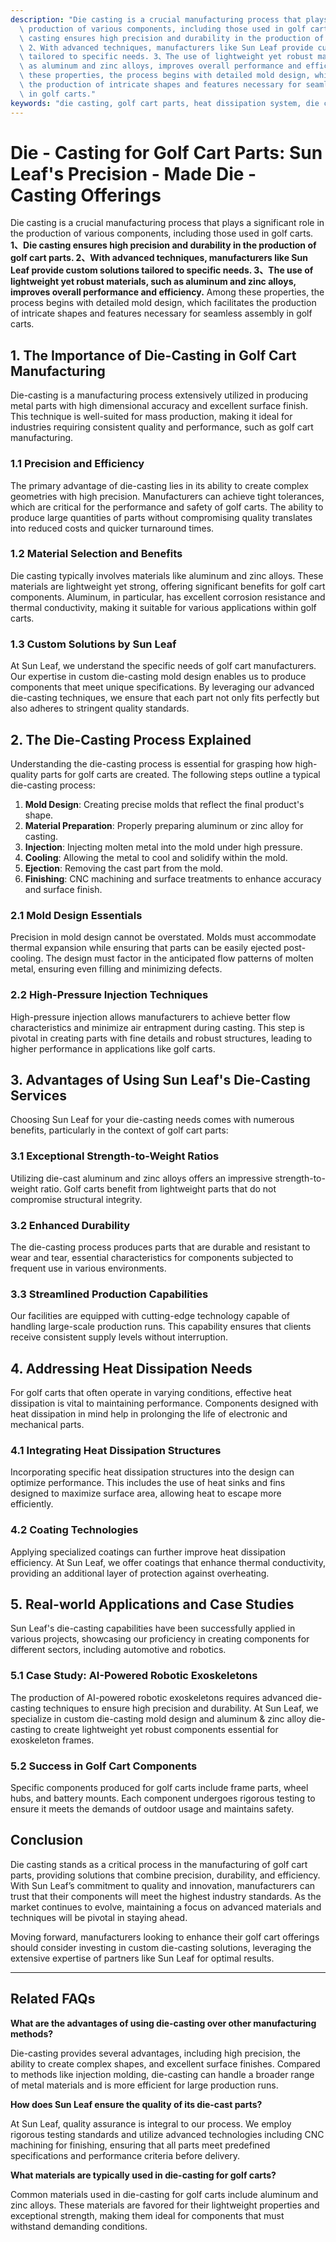 ```yaml
---
description: "Die casting is a crucial manufacturing process that plays a significant role in the\
  \ production of various components, including those used in golf carts. **1、Die\
  \ casting ensures high precision and durability in the production of golf cart parts.\
  \ 2、With advanced techniques, manufacturers like Sun Leaf provide custom solutions\
  \ tailored to specific needs. 3、The use of lightweight yet robust materials, such\
  \ as aluminum and zinc alloys, improves overall performance and efficiency.** Among\
  \ these properties, the process begins with detailed mold design, which facilitates\
  \ the production of intricate shapes and features necessary for seamless assembly\
  \ in golf carts."
keywords: "die casting, golf cart parts, heat dissipation system, die casting process"
---
```

# Die - Casting for Golf Cart Parts: Sun Leaf's Precision - Made Die - Casting Offerings

Die casting is a crucial manufacturing process that plays a significant role in the production of various components, including those used in golf carts. **1、Die casting ensures high precision and durability in the production of golf cart parts. 2、With advanced techniques, manufacturers like Sun Leaf provide custom solutions tailored to specific needs. 3、The use of lightweight yet robust materials, such as aluminum and zinc alloys, improves overall performance and efficiency.** Among these properties, the process begins with detailed mold design, which facilitates the production of intricate shapes and features necessary for seamless assembly in golf carts.

## **1. The Importance of Die-Casting in Golf Cart Manufacturing**

Die-casting is a manufacturing process extensively utilized in producing metal parts with high dimensional accuracy and excellent surface finish. This technique is well-suited for mass production, making it ideal for industries requiring consistent quality and performance, such as golf cart manufacturing. 

### **1.1 Precision and Efficiency**

The primary advantage of die-casting lies in its ability to create complex geometries with high precision. Manufacturers can achieve tight tolerances, which are critical for the performance and safety of golf carts. The ability to produce large quantities of parts without compromising quality translates into reduced costs and quicker turnaround times.

### **1.2 Material Selection and Benefits**

Die casting typically involves materials like aluminum and zinc alloys. These materials are lightweight yet strong, offering significant benefits for golf cart components. Aluminum, in particular, has excellent corrosion resistance and thermal conductivity, making it suitable for various applications within golf carts.

### **1.3 Custom Solutions by Sun Leaf**

At Sun Leaf, we understand the specific needs of golf cart manufacturers. Our expertise in custom die-casting mold design enables us to produce components that meet unique specifications. By leveraging our advanced die-casting techniques, we ensure that each part not only fits perfectly but also adheres to stringent quality standards.

## **2. The Die-Casting Process Explained**

Understanding the die-casting process is essential for grasping how high-quality parts for golf carts are created. The following steps outline a typical die-casting process:

1. **Mold Design**: Creating precise molds that reflect the final product's shape.
2. **Material Preparation**: Properly preparing aluminum or zinc alloy for casting.
3. **Injection**: Injecting molten metal into the mold under high pressure.
4. **Cooling**: Allowing the metal to cool and solidify within the mold.
5. **Ejection**: Removing the cast part from the mold.
6. **Finishing**: CNC machining and surface treatments to enhance accuracy and surface finish.

### **2.1 Mold Design Essentials**

Precision in mold design cannot be overstated. Molds must accommodate thermal expansion while ensuring that parts can be easily ejected post-cooling. The design must factor in the anticipated flow patterns of molten metal, ensuring even filling and minimizing defects.

### **2.2 High-Pressure Injection Techniques**

High-pressure injection allows manufacturers to achieve better flow characteristics and minimize air entrapment during casting. This step is pivotal in creating parts with fine details and robust structures, leading to higher performance in applications like golf carts.

## **3. Advantages of Using Sun Leaf's Die-Casting Services**

Choosing Sun Leaf for your die-casting needs comes with numerous benefits, particularly in the context of golf cart parts:

### **3.1 Exceptional Strength-to-Weight Ratios**

Utilizing die-cast aluminum and zinc alloys offers an impressive strength-to-weight ratio. Golf carts benefit from lightweight parts that do not compromise structural integrity.

### **3.2 Enhanced Durability**

The die-casting process produces parts that are durable and resistant to wear and tear, essential characteristics for components subjected to frequent use in various environments.

### **3.3 Streamlined Production Capabilities**

Our facilities are equipped with cutting-edge technology capable of handling large-scale production runs. This capability ensures that clients receive consistent supply levels without interruption.

## **4. Addressing Heat Dissipation Needs**

For golf carts that often operate in varying conditions, effective heat dissipation is vital to maintaining performance. Components designed with heat dissipation in mind help in prolonging the life of electronic and mechanical parts.

### **4.1 Integrating Heat Dissipation Structures**

Incorporating specific heat dissipation structures into the design can optimize performance. This includes the use of heat sinks and fins designed to maximize surface area, allowing heat to escape more efficiently.

### **4.2 Coating Technologies**

Applying specialized coatings can further improve heat dissipation efficiency. At Sun Leaf, we offer coatings that enhance thermal conductivity, providing an additional layer of protection against overheating.

## **5. Real-world Applications and Case Studies**

Sun Leaf's die-casting capabilities have been successfully applied in various projects, showcasing our proficiency in creating components for different sectors, including automotive and robotics.

### **5.1 Case Study: AI-Powered Robotic Exoskeletons**

The production of AI-powered robotic exoskeletons requires advanced die-casting techniques to ensure high precision and durability. At Sun Leaf, we specialize in custom die-casting mold design and aluminum & zinc alloy die-casting to create lightweight yet robust components essential for exoskeleton frames.

### **5.2 Success in Golf Cart Components**

Specific components produced for golf carts include frame parts, wheel hubs, and battery mounts. Each component undergoes rigorous testing to ensure it meets the demands of outdoor usage and maintains safety.

## **Conclusion**

Die casting stands as a critical process in the manufacturing of golf cart parts, providing solutions that combine precision, durability, and efficiency. With Sun Leaf’s commitment to quality and innovation, manufacturers can trust that their components will meet the highest industry standards. As the market continues to evolve, maintaining a focus on advanced materials and techniques will be pivotal in staying ahead.

Moving forward, manufacturers looking to enhance their golf cart offerings should consider investing in custom die-casting solutions, leveraging the extensive expertise of partners like Sun Leaf for optimal results.

---

## **Related FAQs**

**What are the advantages of using die-casting over other manufacturing methods?**

Die-casting provides several advantages, including high precision, the ability to create complex shapes, and excellent surface finishes. Compared to methods like injection molding, die-casting can handle a broader range of metal materials and is more efficient for large production runs.

**How does Sun Leaf ensure the quality of its die-cast parts?**

At Sun Leaf, quality assurance is integral to our process. We employ rigorous testing standards and utilize advanced technologies including CNC machining for finishing, ensuring that all parts meet predefined specifications and performance criteria before delivery.

**What materials are typically used in die-casting for golf carts?**

Common materials used in die-casting for golf carts include aluminum and zinc alloys. These materials are favored for their lightweight properties and exceptional strength, making them ideal for components that must withstand demanding conditions.
